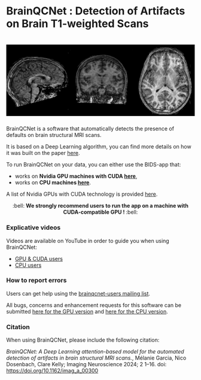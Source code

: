 # BrainQCNet : Detection of Artifacts on Brain T1-weighted Scans
# <img src="https://github.com/garciaml/BrainQCNet/blob/master/T1_low_quality_2.jpg" width="3000px">

BrainQCNet is a software that automatically detects the presence of defaults on brain structural MRI scans. 

It is based on a Deep Learning algorithm, you can find more details on how it was built on the paper [here](https://doi.org/10.1101/2022.03.11.483983).

To run BrainQCNet on your data, you can either use the BIDS-app that:
- works on **Nvidia GPU machines with CUDA [here](https://github.com/garciaml/BrainQCNet/blob/master/BrainQCNet_GPU/)**,
- works on **CPU machines [here](https://github.com/garciaml/BrainQCNet/tree/master/BrainQCNet_CPU)**.

A list of Nvidia GPUs with CUDA technology is provided [here](https://developer.nvidia.com/cuda-gpus).

<p align="center"> :bell: <b>We strongly recommend users to run the app on a machine with CUDA-compatible GPU ! </b> :bell: </p>

### Explicative videos
Videos are available on YouTube in order to guide you when using BrainQCNet: 
- [GPU & CUDA users](https://www.youtube.com/watch?v=dSyHAcg8d8I)
- [CPU users](https://www.youtube.com/watch?v=Snv3d6SXfDQ)

### How to report errors
Users can get help using the [brainqcnet-users mailing list](https://groups.google.com/g/brainqcnet-users).

All bugs, concerns and enhancement requests for this software can be submitted [here for the GPU version](https://github.com/garciaml/BrainQCNet_GPU/issues) and [here for the CPU version](https://github.com/garciaml/BrainQCNet_CPU/issues).

### Citation
When using BrainQCNet, please include the following citation:

*BrainQCNet: A Deep Learning attention-based model for the automated detection of artifacts in brain structural MRI scans.*, Mélanie Garcia, Nico Dosenbach, Clare Kelly;  Imaging Neuroscience 2024; 2 1–16. doi: https://doi.org/10.1162/imag_a_00300
